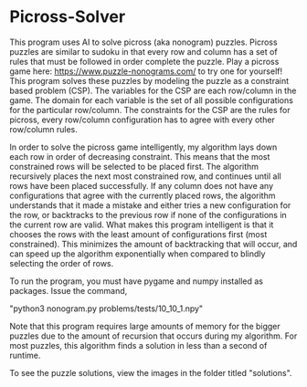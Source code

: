 # Picross-Solver
This program uses AI to solve picross (aka nonogram) puzzles.
Picross puzzles are similar to sudoku in that every row and column has a set of rules that must be followed in order complete the puzzle.
Play a picross game here: https://www.puzzle-nonograms.com/ to try one for yourself!
This program solves these puzzles by modeling the puzzle as a constraint based problem (CSP).
The variables for the CSP are each row/column in the game. The domain for each variable is the set of all possible configurations for the particular row/column.
The constraints for the CSP are the rules for picross, every row/column configuration has to agree with every other row/column rules.

In order to solve the picross game intelligently, my algorithm lays down each row in order of decreasing constraint.
This means that the most constrained rows will be selected to be placed first.
The algorithm recursively places the next most constrained row, and continues until all rows have been placed successfully.
If any column does not have any configurations that agree with the currently placed rows, the algorithm understands that it made a mistake and either tries a new configuration for the row, or backtracks to the previous row if none of the configurations in the current row are valid.
What makes this program intelligent is that it chooses the rows with the least amount of configurations first (most constrained).
This minimizes the amount of backtracking that will occur, and can speed up the algorithm exponentially when compared to blindly selecting the order of rows.

To run the program, you must have pygame and numpy installed as packages. Issue the command,

"python3 nonogram.py problems/tests/10_10_1.npy"

Note that this program requires large amounts of memory for the bigger puzzles due to the amount of recursion that occurs during my algorithm.
For most puzzles, this algorithm finds a solution in less than a second of runtime.

To see the puzzle solutions, view the images in the folder titled "solutions".

